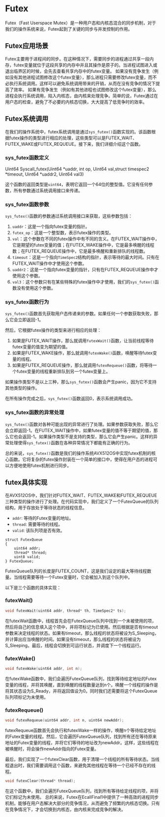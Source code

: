 # Futex
Futex（Fast Userspace Mutex）是一种用户态和内核态混合的同步机制，对于我们的操作系统来说，Futex起到了关键的同步与并发控制的作用。
## Futex应用场景
Futex主要用于进程间的同步。在这种情况下，需要同步的进程通过共享一段内存，futex变量就位于这段共享的内存中并且其操作是原子的。当进程试图进入或退出临界区的时候，会先去查看共享内存中的futex变量。
如果没有竞争发生（例如没有其他进程试图修改这个futex变量），那么进程只需要修改futex变量，而不必执行系统调用。这样可以避免系统调用带来的开销，从而在没有竞争的情况下提高了效率。
如果有竞争发生（例如有其他进程也试图修改这个futex变量），那么进程会执行系统调用，陷入内核态，由内核来处理竞争。简单的说，Futex通过在用户态的检查，避免了不必要的内核态切换，大大提高了低竞争时的效率。
## Futex系统调用
在我们的操作系统中，futex系统调用是通过`sys_futex()`函数实现的。该函数根据futex操作的类型进行相应的处理，这些类型可以是FUTEX_WAIT、FUTEX_WAKE或FUTEX_REQUEUE。接下来，我们详细介绍这个函数。

### sys_futex函数定义

Uint64 Syscall_futex(Uint64 *uaddr, int op, Uint64 val,struct timespec2 *timeout, Uint64 *uaddr2, Uint64 val3)

这个函数的返回类型是`uint64`，表明它返回一个64位的整型值。它没有任何参数，所有参数通过系统调用接口来传递。

### sys_futex函数参数

`sys_futex()`函数的参数通过系统调用接口来获取，这些参数包括：

1. `uaddr`：这是一个指向futex变量的指针。
2. `futex_op`：这是一个整型数，表示futex操作的类型。
3. `val`：这个参数在不同的futex操作中有不同的含义。在FUTEX_WAIT操作中，它是期望的futex变量的值；在FUTEX_WAKE操作中，它是最多唤醒的线程数；在FUTEX_REQUEUE操作中，它是最多唤醒和重新排队的线程数。
4. `timeout`：这是一个指向`TimeSpec2`结构的指针，表示等待的最大时间。只有在FUTEX_WAIT操作中才使用这个参数。
5. `uaddr2`：这是一个指向futex变量的指针，只有在FUTEX_REQUEUE操作中才使用这个参数。
6. `val3`：这个参数只有在某些特殊的futex操作中才使用，我们的`sys_futex()`函数没有使用这个参数。

### sys_futex函数行为

`sys_futex()`函数首先获取用户态传递来的参数。如果任何一个参数获取失败，那么它会立即返回-1。

然后，它根据futex操作的类型来进行相应的处理：

1. 如果是FUTEX_WAIT操作，那么就调用`futexWait()`函数，让当前线程等待futex变量的值变为期望的值。
2. 如果是FUTEX_WAKE操作，那么就调用`futexWake()`函数，唤醒等待futex变量的线程。
3. 如果是FUTEX_REQUEUE操作，那么就调用`futexRequeue()`函数，将等待一个futex变量的线程重新排队到另一个futex变量上。

如果操作类型不是以上三种，那么`sys_futex()`函数会产生panic，因为它不支持其他类型的操作。

在所有操作完成之后，`sys_futex()`函数返回0，表示系统调用成功。

### sys_futex函数的异常处理

`sys_futex()`函数对各种可能出现的异常进行了处理。如果参数获取失败，那么它会立即返回-1。在FUTEX_WAIT操作中，如果futex变量的值不等于期望的值，那么它也会返回-1。如果操作类型不是支持的类型，那么它会产生panic。这样的异常处理使得`sys_futex()`函数在各种异常情况下都能有正确的行为。

总的来说，`sys_futex()`函数是我们的操作系统AVX512OS中实现futex机制的核心函数。它将复杂的futex操作封装在一个简单的接口中，使得在用户态的进程可以方便地使用futex机制进行同步。
## futex具体实现
在AVX512OS中，我们针对FUTEX_WAIT、FUTEX_WAKE和FUTEX_REQUEUE三种类型的操作进行了处理。在代码实现中，我们定义了一个FutexQueue的队列结构，用于存放处于等待状态的线程信息。

- `addr`: 等待的Futex变量的地址。
- `thread`: 需要等待的线程。
- `valid`: 该队列项是否有效。

```
struct FutexQueue
{
    uint64 addr;
    thread* thread;
    uint8 valid;
} FutexQueue;
```

FutexQueue队列的长度是FUTEX_COUNT，这是我们设定的最大等待线程数量。当线程需要等待一个Futex变量时，它会被加入到这个队列中。

以下是三个函数的具体实现：

### futexWait()

``` c
void futexWait(uint64 addr, thread* th, TimeSpec2* ts);
```

在futexWait函数中，线程首先会在FutexQueue队列中找到一个未被使用的项，然后将自己的信息填入这个项中，并将项标记为已使用。然后根据是否有timeout参数来决定线程的状态。如果有timeout，那么线程的状态将被设为S_Sleeping，并计算出应当唤醒的时间。如果没有timeout，那么线程的状态将被设为S_Sleeping。最后，线程会切换到可运行状态，并调度下一个线程运行。

### futexWake()

``` c
void futexWake(uint64 addr, int n);
```

在futexWake函数中，我们会遍历FutexQueue队列，找到等待给定地址的Futex变量的线程，并将其唤醒，直到唤醒的线程数量达到n个。唤醒一个线程的操作是将其状态设为S_Ready，并将返回值设为0。同时我们还需要将这个FutexQueue队列项标记为未使用。

### futexRequeue()

``` c
void futexRequeue(uint64 addr, int n, uint64 newAddr);
```

futexRequeue函数首先会执行和futexWake一样的操作，唤醒n个等待给定地址的Futex变量的线程。然后，它会遍历FutexQueue队列，找到所有还在等待原来地址的Futex变量的线程，并将它们等待的地址改为newAddr。这样，这些线程在被唤醒时，将会操作newAddr指向的Futex变量。

最后，我们实现了一个futexClear函数，用于清理一个线程的所有等待状态。当线程退出时，我们需要调用这个函数，来避免其他线程在等待一个已经不存在的线程。

``` c
void futexClear(thread* thread);
```

在这个函数中，我们会遍历FutexQueue队列，找到所有等待给定线程的项，并将它们标记为未使用。
总的来说，Futex在EcallFinal1中提供了一种高效的进程同步机制，能够在用户态解决大部分的竞争情况，从而避免了频繁的内核态切换。只有在竞争情况下，才会切换到内核态，由内核来完成竞争的解决。